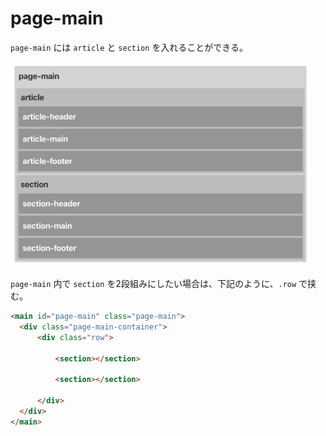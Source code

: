 # page-main

`page-main` には `article` と `section` を入れることができる。

<img src="image-01.png" width="480">

`page-main` 内で `section` を2段組みにしたい場合は、下記のように、`.row` で挟む。

  ```html
  <main id="page-main" class="page-main">
    <div class="page-main-container">
        <div class="row">

            <section></section>

            <section></section>

        </div>
    </div>
</main>
  ```